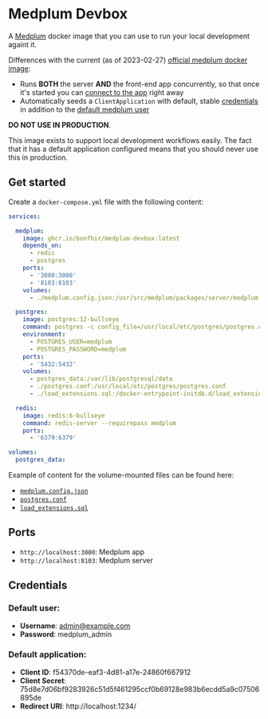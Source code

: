 # Medplum Devbox

A [Medplum](https://www.medplum.com/) docker image that you can use to run your local development againt it.

Differences with the current (as of 2023-02-27) [official medplum docker image](https://hub.docker.com/r/medplum/medplum-server):
 - Runs **BOTH** the server **AND** the front-end app concurrently, so that once it's started you can [connect to the app](http://localhost:3000) right away
 - Automatically seeds a `ClientApplication` with default, stable [credentials](#default-application) in addition to the [default medplum user](#default-user)


**DO NOT USE IN PRODUCTION**.

This image exists to support local development workflows easily. The fact that it has a default application configured
means that you should never use this in production.

## Get started

Create a `docker-compose.yml` file with the following content:

```yaml
services:

  medplum:
    image: ghcr.io/bonfhir/medplum-devbox:latest
    depends_on:
      - redis
      - postgres
    ports:
      - '3000:3000'
      - '8103:8103'
    volumes:
      - ./medplum.config.json:/usr/src/medplum/packages/server/medplum.config.json

  postgres:
    image: postgres:12-bullseye
    command: postgres -c config_file=/usr/local/etc/postgres/postgres.conf
    environment:
      - POSTGRES_USER=medplum
      - POSTGRES_PASSWORD=medplum
    ports:
      - '5432:5432'
    volumes: 
      - postgres_data:/var/lib/postgresql/data
      - ./postgres.conf:/usr/local/etc/postgres/postgres.conf
      - ./load_extensions.sql:/docker-entrypoint-initdb.d/load_extensions.sql

  redis:
    image: redis:6-bullseye
    command: redis-server --requirepass medplum
    ports:
      - '6379:6379'

volumes:
  postgres_data:
```

Example of content for the volume-mounted files can be found here:
 - [`medplum.config.json`](https://github.com/bonfhir/medplum-devbox/blob/main/medplum/medplum.config.json)
 - [`postgres.conf`](https://github.com/bonfhir/medplum-devbox/blob/main/postgres/postgres.conf)
 - [`load_extensions.sql`](https://github.com/bonfhir/medplum-devbox/blob/main/postgres/load_extensions.sql)

## Ports

- `http://localhost:3000`: Medplum app
- `http://localhost:8103`: Medplum server

## Credentials

### Default user:

- **Username**: admin@example.com
- **Password**: medplum_admin

### Default application:

- **Client ID**: f54370de-eaf3-4d81-a17e-24860f667912
- **Client Secret**: 75d8e7d06bf9283926c51d5f461295ccf0b69128e983b6ecdd5a9c07506895de
- **Redirect URI**: http://localhost:1234/

